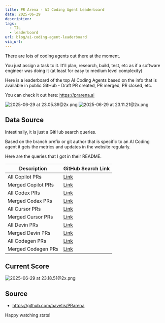 ```yaml
---
title: PR Arena - AI Coding Agent Leaderboard
date: 2025-06-29
description: 
tags:
  - TIL
  - leaderboard
url: blog/ai-coding-agent-leaderboard
via_url:
---
```

There are lots of coding agents out there at the moment. 

You just assign a task to it. It'll plan, research, build, test, etc as if a software engineer was doing it (at least for easy to medium level complexity)

Here is a leaderboard of the top AI Coding Agents based on the info that is available in  public GitHub - Draft PR created, PR merged, PR closed, etc.

You can check it out here: https://prarena.ai

![2025-06-29 at 23.05.39@2x.png](/images/2025-06-29-at-23.05.39-at-2x.png)
![2025-06-29 at 23.11.21@2x.png](/images/2025-06-29-at-23.11.21-at-2x.png)
## Data Source
Intestinally, it is just a GitHub search queries.

Based on the branch prefix or git author that is specific to an AI Coding agent it gets the metrics and updates in the website regularly.

Here are the queries that I got in their README.

| Description        | GitHub Search Link                                                                                     |
| ------------------ | ------------------------------------------------------------------------------------------------------ |
| All Copilot PRs    | [Link](https://github.com/search?q=is:pr+head:copilot/&type=pullrequests)                              |
| Merged Copilot PRs | [Link](https://github.com/search?q=is:pr+head:copilot/+is:merged&type=pullrequests)                    |
| All Codex PRs      | [Link](https://github.com/search?q=is:pr+head:codex/&type=pullrequests)                                |
| Merged Codex PRs   | [Link](https://github.com/search?q=is:pr+head:codex/+is:merged&type=pullrequests)                      |
| All Cursor PRs     | [Link](https://github.com/search?q=is:pr+head:cursor/&type=pullrequests)                               |
| Merged Cursor PRs  | [Link](https://github.com/search?q=is:pr+head:cursor/+is:merged&type=pullrequests)                     |
| All Devin PRs      | [Link](https://github.com/search?q=is:pr+author:devin-ai-integration[bot]&type=pullrequests)           |
| Merged Devin PRs   | [Link](https://github.com/search?q=is:pr+author:devin-ai-integration[bot]+is:merged&type=pullrequests) |
| All Codegen PRs    | [Link](https://github.com/search?q=is:pr+author:codegen-sh[bot]&type=pullrequests)                     |
| Merged Codegen PRs | [Link](https://github.com/search?q=is:pr+author:codegen-sh[bot]+is:merged&type=pullrequests)           |

## Current Score

![2025-06-29 at 23.18.51@2x.png](/images/2025-06-29-at-23.18.51-at-2x.png)

## Source
- https://github.com/aavetis/PRarena

Happy watching stats!